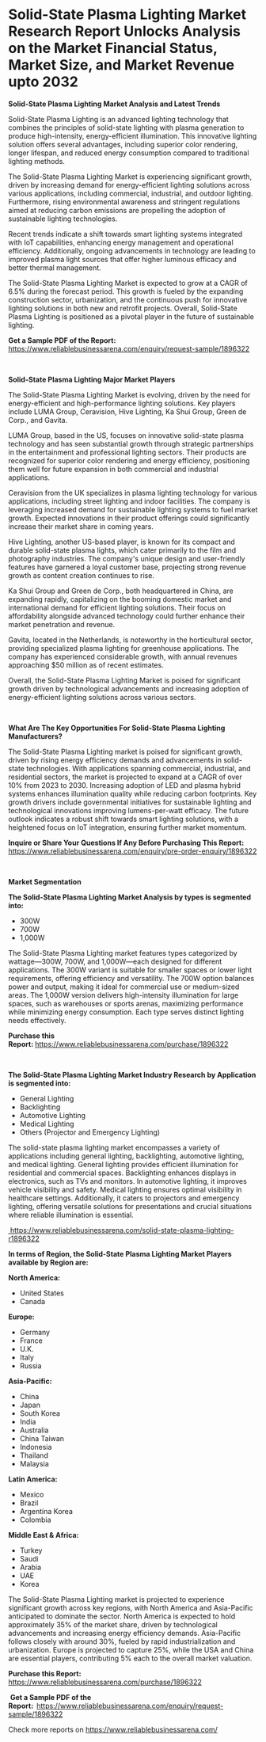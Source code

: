 <p><h1>Solid-State Plasma Lighting Market Research Report Unlocks Analysis on the Market Financial Status, Market Size, and Market Revenue upto 2032</h1></p><p><strong>Solid-State Plasma Lighting Market Analysis and Latest Trends</strong></p>
<p><p>Solid-State Plasma Lighting is an advanced lighting technology that combines the principles of solid-state lighting with plasma generation to produce high-intensity, energy-efficient illumination. This innovative lighting solution offers several advantages, including superior color rendering, longer lifespan, and reduced energy consumption compared to traditional lighting methods.</p><p>The Solid-State Plasma Lighting Market is experiencing significant growth, driven by increasing demand for energy-efficient lighting solutions across various applications, including commercial, industrial, and outdoor lighting. Furthermore, rising environmental awareness and stringent regulations aimed at reducing carbon emissions are propelling the adoption of sustainable lighting technologies.</p><p>Recent trends indicate a shift towards smart lighting systems integrated with IoT capabilities, enhancing energy management and operational efficiency. Additionally, ongoing advancements in technology are leading to improved plasma light sources that offer higher luminous efficacy and better thermal management.</p><p>The Solid-State Plasma Lighting Market is expected to grow at a CAGR of 6.5% during the forecast period. This growth is fueled by the expanding construction sector, urbanization, and the continuous push for innovative lighting solutions in both new and retrofit projects. Overall, Solid-State Plasma Lighting is positioned as a pivotal player in the future of sustainable lighting.</p></p>
<p><strong>Get a Sample PDF of the Report:&nbsp;</strong> <a href="https://www.reliablebusinessarena.com/enquiry/request-sample/1896322?utm_campaign=3186&utm_medium=2&utm_source=Github&utm_content=ia&utm_term=28032025&utm_id=solid-state-plasma-lighting">https://www.reliablebusinessarena.com/enquiry/request-sample/1896322</a></p>
<p>&nbsp;</p>
<p><strong>Solid-State Plasma Lighting Major Market Players</strong></p>
<p><p>The Solid-State Plasma Lighting Market is evolving, driven by the need for energy-efficient and high-performance lighting solutions. Key players include LUMA Group, Ceravision, Hive Lighting, Ka Shui Group, Green de Corp., and Gavita.</p><p>LUMA Group, based in the US, focuses on innovative solid-state plasma technology and has seen substantial growth through strategic partnerships in the entertainment and professional lighting sectors. Their products are recognized for superior color rendering and energy efficiency, positioning them well for future expansion in both commercial and industrial applications.</p><p>Ceravision from the UK specializes in plasma lighting technology for various applications, including street lighting and indoor facilities. The company is leveraging increased demand for sustainable lighting systems to fuel market growth. Expected innovations in their product offerings could significantly increase their market share in coming years.</p><p>Hive Lighting, another US-based player, is known for its compact and durable solid-state plasma lights, which cater primarily to the film and photography industries. The company's unique design and user-friendly features have garnered a loyal customer base, projecting strong revenue growth as content creation continues to rise.</p><p>Ka Shui Group and Green de Corp., both headquartered in China, are expanding rapidly, capitalizing on the booming domestic market and international demand for efficient lighting solutions. Their focus on affordability alongside advanced technology could further enhance their market penetration and revenue.</p><p>Gavita, located in the Netherlands, is noteworthy in the horticultural sector, providing specialized plasma lighting for greenhouse applications. The company has experienced considerable growth, with annual revenues approaching $50 million as of recent estimates.</p><p>Overall, the Solid-State Plasma Lighting Market is poised for significant growth driven by technological advancements and increasing adoption of energy-efficient lighting solutions across various sectors.</p></p>
<p>&nbsp;</p>
<p><strong>What Are The Key Opportunities For Solid-State Plasma Lighting Manufacturers?</strong></p>
<p><p>The Solid-State Plasma Lighting market is poised for significant growth, driven by rising energy efficiency demands and advancements in solid-state technologies. With applications spanning commercial, industrial, and residential sectors, the market is projected to expand at a CAGR of over 10% from 2023 to 2030. Increasing adoption of LED and plasma hybrid systems enhances illumination quality while reducing carbon footprints. Key growth drivers include governmental initiatives for sustainable lighting and technological innovations improving lumens-per-watt efficacy. The future outlook indicates a robust shift towards smart lighting solutions, with a heightened focus on IoT integration, ensuring further market momentum.</p></p>
<p><strong>Inquire or Share Your Questions If Any Before Purchasing This Report:</strong> <a href="https://www.reliablebusinessarena.com/enquiry/pre-order-enquiry/1896322?utm_campaign=3186&utm_medium=2&utm_source=Github&utm_content=ia&utm_term=28032025&utm_id=solid-state-plasma-lighting">https://www.reliablebusinessarena.com/enquiry/pre-order-enquiry/1896322</a></p>
<p>&nbsp;</p>
<p><strong>Market Segmentation</strong></p>
<p><strong>The Solid-State Plasma Lighting Market Analysis by types is segmented into:</strong></p>
<p><ul><li>300W</li><li>700W</li><li>1,000W</li></ul></p>
<p><p>The Solid-State Plasma Lighting market features types categorized by wattage—300W, 700W, and 1,000W—each designed for different applications. The 300W variant is suitable for smaller spaces or lower light requirements, offering efficiency and versatility. The 700W option balances power and output, making it ideal for commercial use or medium-sized areas. The 1,000W version delivers high-intensity illumination for large spaces, such as warehouses or sports arenas, maximizing performance while minimizing energy consumption. Each type serves distinct lighting needs effectively.</p></p>
<p><strong>Purchase this Report:&nbsp;</strong><a href="https://www.reliablebusinessarena.com/purchase/1896322?utm_campaign=3186&utm_medium=2&utm_source=Github&utm_content=ia&utm_term=28032025&utm_id=solid-state-plasma-lighting">https://www.reliablebusinessarena.com/purchase/1896322</a></p>
<p>&nbsp;</p>
<p><strong>The Solid-State Plasma Lighting Market Industry Research by Application is segmented into:</strong></p>
<p><ul><li>General Lighting</li><li>Backlighting</li><li>Automotive Lighting</li><li>Medical Lighting</li><li>Others (Projector and Emergency Lighting)</li></ul></p>
<p><p>The solid-state plasma lighting market encompasses a variety of applications including general lighting, backlighting, automotive lighting, and medical lighting. General lighting provides efficient illumination for residential and commercial spaces. Backlighting enhances displays in electronics, such as TVs and monitors. In automotive lighting, it improves vehicle visibility and safety. Medical lighting ensures optimal visibility in healthcare settings. Additionally, it caters to projectors and emergency lighting, offering versatile solutions for presentations and crucial situations where reliable illumination is essential.</p></p>
<p><a href="https://www.reliablebusinessarena.com/solid-state-plasma-lighting-r1896322?utm_campaign=3186&utm_medium=2&utm_source=Github&utm_content=ia&utm_term=28032025&utm_id=solid-state-plasma-lighting">&nbsp;https://www.reliablebusinessarena.com/solid-state-plasma-lighting-r1896322</a></p>
<p><strong>In terms of Region, the Solid-State Plasma Lighting Market Players available by Region are:</strong></p>
<p>
    <p> <strong> North America: </strong>
        <ul>
            <li>United States</li>
            <li>Canada</li>
        </ul>
        </p> 
    <p> <strong> Europe: </strong>
        <ul>
            <li>Germany</li>
            <li>France</li>
            <li>U.K.</li>
            <li>Italy</li>
            <li>Russia</li>
        </ul>
        </p> 
    <p> <strong> Asia-Pacific: </strong>
        <ul>
            <li>China</li>
            <li>Japan</li>
            <li>South Korea</li>
            <li>India</li>
            <li>Australia</li>
            <li>China Taiwan</li>
            <li>Indonesia</li>
            <li>Thailand</li>
            <li>Malaysia</li>
        </ul>
        </p> 
    <p> <strong> Latin America: </strong>
        <ul>
            <li>Mexico</li>
            <li>Brazil</li>
            <li>Argentina Korea</li>
            <li>Colombia</li>
        </ul>
        </p> 
    <p> <strong> Middle East & Africa: </strong>
        <ul>
            <li>Turkey</li>
            <li>Saudi</li>
            <li>Arabia</li>
            <li>UAE</li>
            <li>Korea</li>
        </ul>
    </p>
    </p>
<p><p>The Solid-State Plasma Lighting market is projected to experience significant growth across key regions, with North America and Asia-Pacific anticipated to dominate the sector. North America is expected to hold approximately 35% of the market share, driven by technological advancements and increasing energy efficiency demands. Asia-Pacific follows closely with around 30%, fueled by rapid industrialization and urbanization. Europe is projected to capture 25%, while the USA and China are essential players, contributing 5% each to the overall market valuation.</p></p>
<p><strong>Purchase this Report: </strong><a href="https://www.reliablebusinessarena.com/purchase/1896322?utm_campaign=3186&utm_medium=2&utm_source=Github&utm_content=ia&utm_term=28032025&utm_id=solid-state-plasma-lighting">https://www.reliablebusinessarena.com/purchase/1896322</a></p>
<p>&nbsp;<strong>Get a Sample PDF of the Report:&nbsp;&nbsp;</strong><a href="https://www.reliablebusinessarena.com/enquiry/request-sample/1896322?utm_campaign=3186&utm_medium=2&utm_source=Github&utm_content=ia&utm_term=28032025&utm_id=solid-state-plasma-lighting">https://www.reliablebusinessarena.com/enquiry/request-sample/1896322</a></p>
<p><strong></strong></p>
<p>Check more reports on <a href="https://www.reliablebusinessarena.com/?utm_campaign=3186&utm_medium=2&utm_source=Github&utm_content=ia&utm_term=28032025&utm_id=solid-state-plasma-lighting">https://www.reliablebusinessarena.com/</a></p>